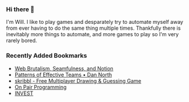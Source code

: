 ### Hi there 👋

I'm Will. I like to play games and desparately try to automate myself away from ever having to do the same thing multiple times. Thankfully there is inevitably more things to automate, and more games to play so I'm very rarely bored.

### Recently Added Bookmarks 

* [Web Brutalism, Seamfulness, and Notion](https://www.viget.com/articles/web-brutalism-seamfulness-and-notion/)
* [Patterns of Effective Teams • Dan North](https://www.youtube.com/watch?v=lvs7VEsQzKY)
* [skribbl - Free Multiplayer Drawing &amp; Guessing Game](https://skribbl.io/)
* [On Pair Programming](https://martinfowler.com/articles/on-pair-programming.html)
* [INVEST](https://www.wikiwand.com/en/INVEST_(mnemonic))
